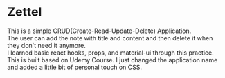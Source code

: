 # Zettel

This is a simple CRUD(Create-Read-Update-Delete) Application.<br>
The user can add the note with title and content and then delete it when they don't need it anymore.<br>
I learned basic react hooks, props, and material-ui through this practice.<br>
This is built based on Udemy Course. I just changed the application name and added a little bit of personal touch on CSS.
